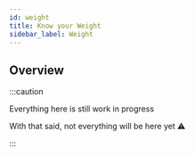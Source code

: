 ```yaml
---
id: weight
title: Know your Weight
sidebar_label: Weight
---
```


## Overview

:::caution

Everything here is still work in progress

With that said, not everything will be here yet ⚠

:::
